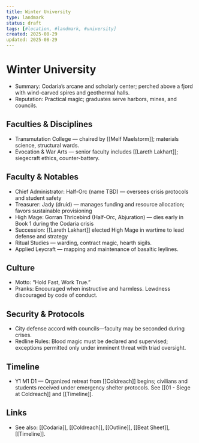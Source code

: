 ```yaml
---
title: Winter University
type: landmark
status: draft
tags: [#location, #landmark, #university]
created: 2025-08-29
updated: 2025-08-29
---
```


# Winter University

- Summary: Codaria’s arcane and scholarly center; perched above a fjord with wind-carved spires and geothermal halls.
- Reputation: Practical magic; graduates serve harbors, mines, and councils.

## Faculties & Disciplines
- Transmutation College — chaired by [[Melf Maelstorm]]; materials science, structural wards.
- Evocation & War Arts — senior faculty includes [[Lareth Lakhart]]; siegecraft ethics, counter-battery.
## Faculty & Notables
- Chief Administrator: Half-Orc (name TBD) — oversees crisis protocols and student safety
- Treasurer: Jady (druid) — manages funding and resource allocation; favors sustainable provisioning
 - High Mage: Gorran Thricebind (Half-Orc, Abjuration) — dies early in Book 1 during the Codaria crisis
 - Succession: [[Lareth Lakhart]] elected High Mage in wartime to lead defense and strategy
- Ritual Studies — warding, contract magic, hearth sigils.
- Applied Leycraft — mapping and maintenance of basaltic leylines.

## Culture
- Motto: “Hold Fast, Work True.”
- Pranks: Encouraged when instructive and harmless. Lewdness discouraged by code of conduct.

## Security & Protocols
- City defense accord with councils—faculty may be seconded during crises.
- Redline Rules: Blood magic must be declared and supervised; exceptions permitted only under imminent threat with triad oversight.

## Timeline
- Y1 M1 D1 — Organized retreat from [[Coldreach]] begins; civilians and students received under emergency shelter protocols. See [[01 - Siege at Coldreach]] and [[Timeline]].

 

## Links
- See also: [[Codaria]], [[Coldreach]], [[Outline]], [[Beat Sheet]], [[Timeline]].
